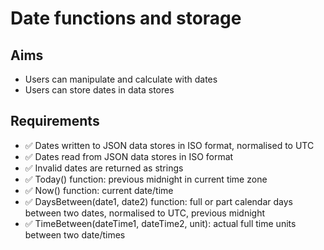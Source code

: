 Date functions and storage
==========================

Aims
----

- Users can manipulate and calculate with dates
- Users can store dates in data stores

Requirements
------------

- ✅ Dates written to JSON data stores in ISO format, normalised to UTC
- ✅ Dates read from JSON data stores in ISO format
- ✅ Invalid dates are returned as strings
- ✅ Today() function: previous midnight in current time zone
- ✅ Now() function: current date/time
- ✅ DaysBetween(date1, date2) function: full or part calendar days between two dates, normalised to UTC, previous midnight
- ✅ TimeBetween(dateTime1, dateTime2, unit): actual full time units between two date/times
